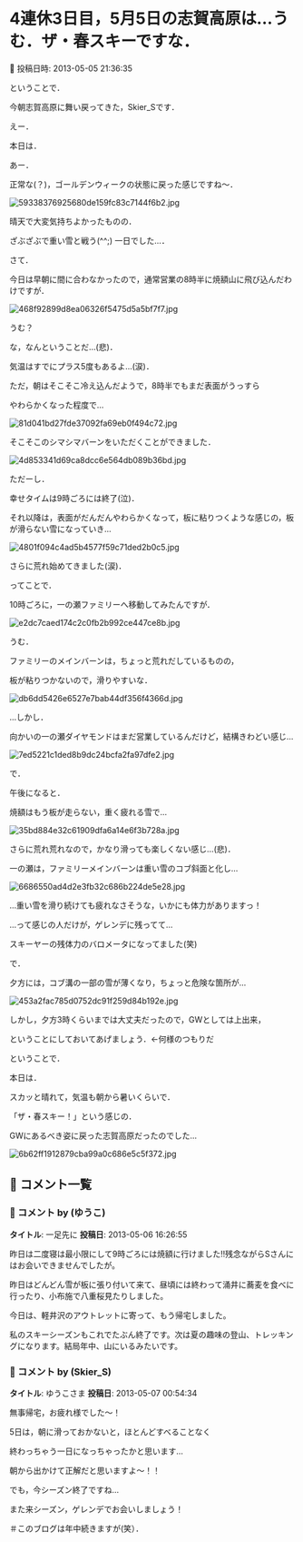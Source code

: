 # 4連休3日目，5月5日の志賀高原は…うむ．ザ・春スキーですな．

📅 投稿日時: 2013-05-05 21:36:35

ということで．


今朝志賀高原に舞い戻ってきた，Skier_Sです．





えー．


本日は．


あー．


正常な(？)，ゴールデンウィークの状態に戻った感じですね～．




![59338376925680de159fc83c7144f6b2.jpg](images/59338376925680de159fc83c7144f6b2.jpg)




晴天で大変気持ちよかったものの．


ざぶざぶで重い雪と戦う(^^;) 一日でした…．





さて．


今日は早朝に間に合わなかったので，通常営業の8時半に焼額山に飛び込んだわけですが．




![468f92899d8ea06326f5475d5a5bf7f7.jpg](images/468f92899d8ea06326f5475d5a5bf7f7.jpg)




うむ？


な，なんということだ…(悲)．


気温はすでにプラス5度もあるよ…(涙)．





ただ，朝はそこそこ冷え込んだようで，8時半でもまだ表面がうっすら


やわらかくなった程度で…




![81d041bd27fde37092fa69eb0f494c72.jpg](images/81d041bd27fde37092fa69eb0f494c72.jpg)




そこそこのシマシマバーンをいただくことができました．




![4d853341d69ca8dcc6e564db089b36bd.jpg](images/4d853341d69ca8dcc6e564db089b36bd.jpg)




ただーし．


幸せタイムは9時ごろには終了(泣)．


それ以降は，表面がだんだんやわらかくなって，板に粘りつくような感じの，板が滑らない雪になっていき…




![4801f094c4ad5b4577f59c71ded2b0c5.jpg](images/4801f094c4ad5b4577f59c71ded2b0c5.jpg)




さらに荒れ始めてきました(涙)．





ってことで．


10時ごろに，一の瀬ファミリーへ移動してみたんですが．




![e2dc7caed174c2c0fb2b992ce447ce8b.jpg](images/e2dc7caed174c2c0fb2b992ce447ce8b.jpg)




うむ．


ファミリーのメインバーンは，ちょっと荒れだしているものの，


板が粘りつかないので，滑りやすいな．




![db6dd5426e6527e7bab44df356f4366d.jpg](images/db6dd5426e6527e7bab44df356f4366d.jpg)




…しかし．


向かいの一の瀬ダイヤモンドはまだ営業しているんだけど，結構きわどい感じ…




![7ed5221c1ded8b9dc24bcfa2fa97dfe2.jpg](images/7ed5221c1ded8b9dc24bcfa2fa97dfe2.jpg)







で．


午後になると．


焼額はもう板が走らない，重く疲れる雪で…




![35bd884e32c61909dfa6a14e6f3b728a.jpg](images/35bd884e32c61909dfa6a14e6f3b728a.jpg)




さらに荒れ荒れなので，かなり滑っても楽しくない感じ…(悲)．





一の瀬は，ファミリーメインバーンは重い雪のコブ斜面と化し…




![6686550ad4d2e3fb32c686b224de5e28.jpg](images/6686550ad4d2e3fb32c686b224de5e28.jpg)




…重い雪を滑り続けても疲れなさそうな，いかにも体力がありますっ！


…って感じの人だけが，ゲレンデに残ってて…


スキーヤーの残体力のバロメータになってました(笑)





で．


夕方には，コブ溝の一部の雪が薄くなり，ちょっと危険な箇所が…




![453a2fac785d0752dc91f259d84b192e.jpg](images/453a2fac785d0752dc91f259d84b192e.jpg)




しかし，夕方3時くらいまでは大丈夫だったので，GWとしては上出来，


ということにしておいてあげましょう．←何様のつもりだ





ということで．


本日は．


スカッと晴れて，気温も朝から暑いくらいで．


「ザ・春スキー！」という感じの．


GWにあるべき姿に戻った志賀高原だったのでした…




![6b62ff1912879cba99a0c686e5c5f372.jpg](images/6b62ff1912879cba99a0c686e5c5f372.jpg)

## 💬 コメント一覧

### 💬 コメント by (ゆうこ)
**タイトル**: 一足先に
**投稿日**: 2013-05-06 16:26:55

昨日は二度寝は最小限にして9時ごろには焼額に行けました!!残念ながらSさんにはお会いできませんでしたが。

昨日はどんどん雪が板に張り付いて来て、昼頃には終わって涌井に蕎麦を食べに行ったり、小布施で八重桜見たりしました。

今日は、軽井沢のアウトレットに寄って、もう帰宅しました。

私のスキーシーズンもこれでたぶん終了です。次は夏の趣味の登山、トレッキングになります。結局年中、山にいるみたいです。

### 💬 コメント by (Skier_S)
**タイトル**: ゆうこさま
**投稿日**: 2013-05-07 00:54:34

無事帰宅，お疲れ様でした～！

5日は，朝に滑っておかないと，ほとんどすべることなく

終わっちゃう一日になっちゃったかと思います…

朝から出かけて正解だと思いますよ～！！



でも，今シーズン終了ですね…

また来シーズン，ゲレンデでお会いしましょう！

＃このブログは年中続きますが(笑）．

